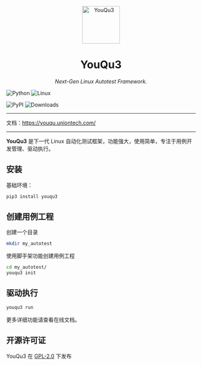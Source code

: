 <p align="center">
  <a href="https://github.com/linuxdeepin/youqu">
    <img src="./assets/logo.png" width="100" alt="YouQu3">
  </a>
</p>
<h1 align="center">YouQu3</h1>
<p align="center">
    <em>Next-Gen Linux Autotest Framework.</em>
</p>


![Python](https://img.shields.io/badge/Python-007CFF?style=for-the-badge&logo=Python&logoColor=white)
![Linux](https://img.shields.io/badge/Linux-007CFF?style=for-the-badge&logo=linux&logoColor=white)

![PyPI](https://img.shields.io/pypi/v/youqu3?style=flat&logo=github&link=https%3A%2F%2Fpypi.org%2Fproject%2Fyouqu3%2F&color=%23F79431)
![Downloads](https://static.pepy.tech/badge/youqu3)

--------------

文档：https://youqu.uniontech.com/

--------------

**YouQu3** 是下一代 Linux 自动化测试框架，功能强大，使用简单，专注于用例开发管理、驱动执行。

## 安装

基础环境：

```bash
pip3 install youqu3
```

## 创建用例工程

创建一个目录

```bash
mkdir my_autotest
```

使用脚手架功能创建用例工程

```bash
cd my_autotest/
youqu3 init
```

## 驱动执行

```bash
youqu3 run
```

更多详细功能请查看在线文档。

## 开源许可证

YouQu3 在 [GPL-2.0](https://github.com/linuxdeepin/youqu/blob/main/LICENSE) 下发布
